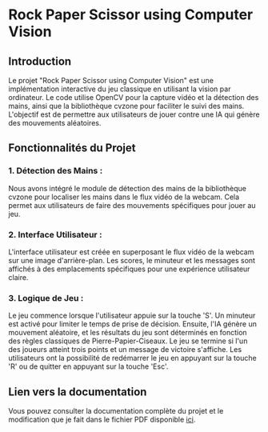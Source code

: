 # Rock Paper Scissor using Computer Vision

## Introduction
Le projet "Rock Paper Scissor using Computer Vision" est une implémentation interactive du jeu classique en utilisant la vision par ordinateur. Le code utilise OpenCV pour la capture vidéo et la détection des mains, ainsi que la bibliothèque cvzone pour faciliter le suivi des mains. L'objectif est de permettre aux utilisateurs de jouer contre une IA qui génère des mouvements aléatoires.

## Fonctionnalités du Projet

### 1. Détection des Mains :
Nous avons intégré le module de détection des mains de la bibliothèque cvzone pour localiser les mains dans le flux vidéo de la webcam. Cela permet aux utilisateurs de faire des mouvements spécifiques pour jouer au jeu.

### 2. Interface Utilisateur :
L'interface utilisateur est créée en superposant le flux vidéo de la webcam sur une image d'arrière-plan. Les scores, le minuteur et les messages sont affichés à des emplacements spécifiques pour une expérience utilisateur claire.

### 3. Logique de Jeu :
Le jeu commence lorsque l'utilisateur appuie sur la touche 'S'. Un minuteur est activé pour limiter le temps de prise de décision. Ensuite, l'IA génère un mouvement aléatoire, et les résultats du jeu sont déterminés en fonction des règles classiques de Pierre-Papier-Ciseaux. Le jeu se termine si l'un des joueurs atteint trois points et un message de victoire s'affiche. Les utilisateurs ont la possibilité de redémarrer le jeu en appuyant sur la touche 'R' ou de quitter en appuyant sur la touche 'Esc'.
## Lien vers la documentation

Vous pouvez consulter la documentation complète du projet et le modification que je fait  dans le fichier PDF disponible [ici]([lien_vers_votre_fichier.pdf](https://drive.google.com/file/d/1MOlA-QYhYuno08QkhGJRl5SmIMEljTg-/view?usp=sharing)https://drive.google.com/file/d/1MOlA-QYhYuno08QkhGJRl5SmIMEljTg-/view?usp=sharing).
